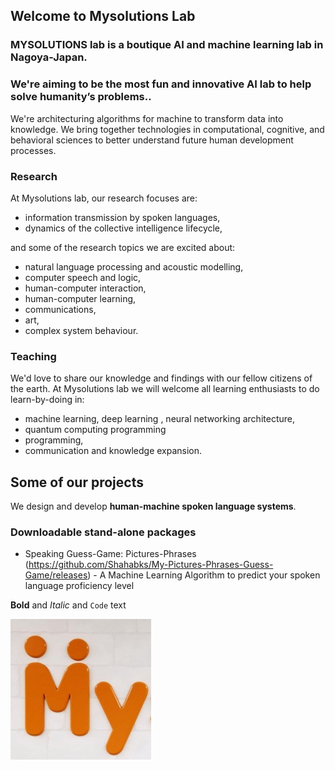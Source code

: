 ## Welcome to Mysolutions Lab

### MYSOLUTIONS lab is a boutique AI and machine learning lab in Nagoya-Japan. 
### We're aiming to be the most fun and innovative AI lab to help solve humanity’s problems..  

We're architecturing algorithms for machine to transform data into knowledge. We bring together technologies in computational, cognitive, and behavioral sciences to better understand future human development processes.

### Research 
At Mysolutions lab, our research focuses are:
- information transmission by spoken languages,
- dynamics of the collective intelligence lifecycle,

and some of the research topics we are excited about:
- natural language processing and acoustic modelling, 
- computer speech and logic,
- human-computer interaction,
- human-computer learning,
- communications, 
- art,
- complex system behaviour.

### Teaching
We'd love to share our knowledge  and findings with our fellow citizens of the earth. At Mysolutions lab we will welcome all learning enthusiasts to do learn-by-doing in:
- machine learning, deep learning , neural networking architecture,
- quantum computing programming
- programming,
- communication and knowledge expansion.  

## Some of our projects
We design and develop **human-machine spoken language systems**.

  ### Downloadable stand-alone packages
   - Speaking Guess-Game: Pictures-Phrases (https://github.com/Shahabks/My-Pictures-Phrases-Guess-Game/releases)
    - A Machine Learning Algorithm to predict your spoken language proficiency level


**Bold** and _Italic_ and `Code` text

![Image](https://github.com/Shahabks/Thought-Speech-analysis-/blob/master/Lablogo.jpg)
```


